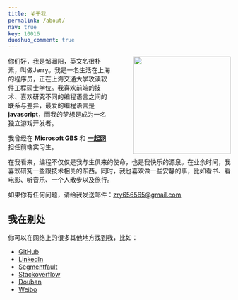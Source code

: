 ```yaml
---
title: 关于我
permalink: /about/
nav: true
key: 10016
duoshuo_comment: true
---
```


<img src="{{ site.static_url }}/monkey.jpg" width="220" height="220" style="padding-left:50px; float:right;">

你们好，我是邹润阳，英文名很朴素，叫做Jerry。我是一名生活在上海的程序员，正在上海交通大学攻读软件工程硕士学位。我喜欢前端的技术、喜欢研究不同的编程语言之间的联系与差异，最爱的编程语言是 **javascript**，而我的梦想是成为一名独立游戏开发者。

我曾经在 **Microsoft GBS** 和 **[一起网](http://www.yiqixxx.com)** 担任前端实习生。

在我看来，编程不仅仅是我与生俱来的使命，也是我快乐的源泉。在业余时间，我喜欢研究一些跟技术相关的东西。同时，我也喜欢做一些安静的事，比如看书、看电影、听音乐、一个人散步以及旅行。

如果你有任何问题，请给我发送邮件：[zry656565@gmail.com](mailto:zry656565@gmail.com)

## 我在别处

你可以在网络上的很多其他地方找到我，比如：

- [GitHub](https://github.com/zry656565)
- [LinkedIn](http://www.linkedin.com/profile/view?id=289040657)
- [Segmentfault](http://segmentfault.com/u/jerryzou)
- [Stackoverflow](http://stackoverflow.com/users/3152296/jerryddg)
- [Douban](http://www.douban.com/people/jerry_zou/)
- [Weibo](http://weibo.com/u/1943775181)
